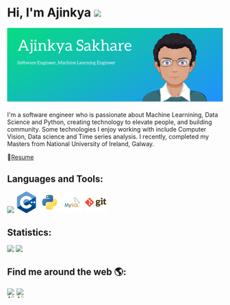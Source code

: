 
# Hi, I'm Ajinkya  <img src="https://media.giphy.com/media/hvRJCLFzcasrR4ia7z/giphy.gif" width="25px">

<img src="Ajinkya Sakhare.png" alt="banner that says Monica Powell - software engineer, content creator and community organizer alongside a cartoon illustration of Monica">
I'm a software engineer who is passionate about Machine Learnining, Data Science and Python,  creating technology to elevate people, and building community. Some technologies I enjoy working with include Computer Vision, Data science and Time series analysis. I recently, completed my Masters from National University of Ireland, Galway.  

📝[Resume](https://github.com/ajinkyasakhare19/ajinkyasakhare19/blob/main/Ajinkya_Sakhare_Data_Science.pdf)




## Languages and Tools: 
<code><img height="50" src="https://camo.githubusercontent.com/908b05cb18c99ba4eaf3e85b360eddc27aaa521d/68747470733a2f2f696d6167652e666c617469636f6e2e636f6d2f69636f6e732f7376672f323836312f323836313535372e737667"></code>
<code><img height="50" src="https://raw.githubusercontent.com/github/explore/80688e429a7d4ef2fca1e82350fe8e3517d3494d/topics/cpp/cpp.png"></code>
<code><img height="50" src="https://raw.githubusercontent.com/github/explore/80688e429a7d4ef2fca1e82350fe8e3517d3494d/topics/python/python.png"></code>
<code><img height="50" src="https://raw.githubusercontent.com/github/explore/80688e429a7d4ef2fca1e82350fe8e3517d3494d/topics/mysql/mysql.png"></code>
<code><img height="50" src="https://raw.githubusercontent.com/github/explore/80688e429a7d4ef2fca1e82350fe8e3517d3494d/topics/git/git.png"></code>

## Statistics: 
<p align="left">
<img src="https://github-readme-stats.vercel.app/api?username=ajinkyasakhare19&show_icons=true" width='25%'/>
<img src="https://github-readme-stats.vercel.app/api/top-langs/?username=ajinkyasakhare19&layout=compact" width='25%'/>
 </p>

## Find me around the web 🌎: 
<p align="left">
<a href="https://www.linkedin.com/in/ajinkya-sakhare/"/>
  <img align="left" alt="Ajiknya's LinkdeIN" width="22px" height="22px" src="https://cdn.jsdelivr.net/npm/simple-icons@v3/icons/linkedin.svg" />
<a href="https://www.instagram.com/ajinkyasakhare_/"/>
  <img align="left" alt="Ajinkya's Instagram" width="22px" height="22px" src="https://cdn.jsdelivr.net/npm/simple-icons@v3/icons/instagram.svg" />
 </p>
